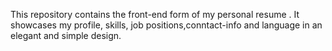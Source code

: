 This repository contains the front-end form of my personal resume . It showcases my profile, skills, job positions,conntact-info and language in an elegant and simple design.

